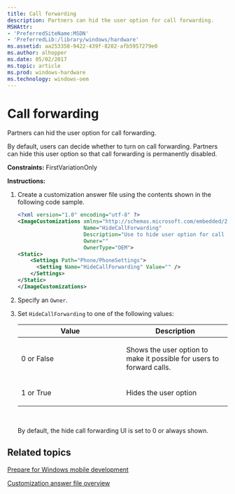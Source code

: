 ```yaml
---
title: Call forwarding
description: Partners can hid the user option for call forwarding.
MSHAttr:
- 'PreferredSiteName:MSDN'
- 'PreferredLib:/library/windows/hardware'
ms.assetid: aa253358-9422-439f-8202-afb5957279e0
ms.author: alhopper
ms.date: 05/02/2017
ms.topic: article
ms.prod: windows-hardware
ms.technology: windows-oem
---
```


# Call forwarding


Partners can hid the user option for call forwarding.

By default, users can decide whether to turn on call forwarding. Partners can hide this user option so that call forwarding is permanently disabled.

<a href="" id="constraints---firstvariationonly"></a>**Constraints:** FirstVariationOnly  

<a href="" id="instructions-"></a>**Instructions:**  
1.  Create a customization answer file using the contents shown in the following code sample.

    ```XML
    <?xml version="1.0" encoding="utf-8" ?>  
    <ImageCustomizations xmlns="http://schemas.microsoft.com/embedded/2004/10/ImageUpdate"  
                         Name="HideCallForwarding"  
                         Description="Use to hide user option for call forwarding to users."  
                         Owner=""  
                         OwnerType="OEM"> 
    <Static>
        <Settings Path="Phone/PhoneSettings">  
          <Setting Name="HideCallForwarding" Value="" />      
        </Settings>  
    </Static>
    </ImageCustomizations>
    ```

2.  Specify an `Owner`.

3.  Set `HideCallForwarding` to one of the following values:

    <table>
    <colgroup>
    <col width="50%" />
    <col width="50%" />
    </colgroup>
    <thead>
    <tr class="header">
    <th>Value</th>
    <th>Description</th>
    </tr>
    </thead>
    <tbody>
    <tr class="odd">
    <td><p>0 or False</p></td>
    <td><p>Shows the user option to make it possible for users to forward calls.</p></td>
    </tr>
    <tr class="even">
    <td><p>1 or True</p></td>
    <td><p>Hides the user option</p></td>
    </tr>
    </tbody>
    </table>

     

    By default, the hide call forwarding UI is set to 0 or always shown.

## Related topics

[Prepare for Windows mobile development](https://docs.microsoft.com/en-us/windows-hardware/manufacture/mobile/preparing-for-windows-mobile-development)

[Customization answer file overview](https://docs.microsoft.com/en-us/windows-hardware/customize/mobile/mcsf/customization-answer-file)